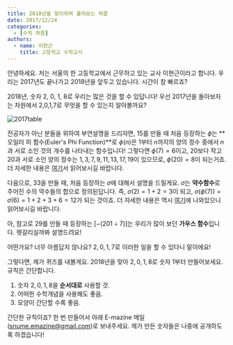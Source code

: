 ```yaml
---
title: 2018년을 맞이하며 풀어보는 퍼즐
date: 2017/12/24
categories:
  - [수학 퍼즐]
authors:
  - name: 이현근
    title: 고등학교 수학교사
---
```


안녕하세요. 저는 서울의 한 고등학교에서 근무하고 있는 교사 이현근이라고 합니다. 우리는 2017년도 끝나가고 2018년을 앞두고 있습니다. 시간이 참 빠르죠?

2018년, 숫자 $2$, $0$, $1$, $8$로 우리는 많은 것을 할 수 있답니다! 우선 2017년을 돌아보자는 차원에서 $2$,$0$,$1$,$7$로 무엇을 할 수 있는지 알아볼까요?

![2017table](2017table.png)

전공자가 아닌 분들을 위하여 부연설명을 드리자면, $15$를 만들 때 처음 등장하는 $\phi$는 **오일러 피 함수(Euler's Phi Function)**로 $\phi(n)$은 $1$부터 $n$까지의 양의 정수 중에서 $n$과 서로 소인 것의 개수를 나타내는 함수입니다! 그렇다면 $\phi(7)=6$이고, $20$보다 작고 $20$과 서로 소인 양의 정수는 $1,3,7,9,11,13,17,19$이 있으므로, $\phi(20)=8$이 되는거죠. 더 자세한 내용은 [여기](https://ko.wikipedia.org/wiki/%EC%98%A4%EC%9D%BC%EB%9F%AC_%ED%94%BC_%ED%95%A8%EC%88%98)서 읽어보시길 바랍니다.

다음으로, $33$을 만들 때, 처음 등장하는 $\sigma$에 대해서 설명을 드릴게요. $\sigma$는 **약수함수**로 주어진 수의 약수들의 합으로 정의된답니다. 즉, $\sigma(2)=1+2=3$이 되고, $\sigma(\phi(7))=\sigma(6)=1+2+3+6=12$가 되는 것이죠. 더 자세한 내용은 역시 [여기](https://ko.wikipedia.org/wiki/%EC%95%BD%EC%88%98_%ED%95%A8%EC%88%98)에 나와있으니 읽어보시길 바랍니다.

아, 참고로 $29$를 만들 때 등장하는 $[-(201\div 7)]$는 우리가 많이 보던 **가우스 함수**입니다. 헷갈리실까봐 설명드려요!

어떤가요? 너무 아름답지 않나요? $2,0,1,7$로 이러한 일을 할 수 있다니 말이에요!

그렇다면, 제가 퀴즈를 내볼게요. 2018년을 맞아 $2,0,1,8$로 숫자 $1$부터 만들어보세요. 규칙은 간단합니다.
1. 숫자 $2,0,1,8$을 **순서대로** 사용할 것.
2. 어떠한 수학개념을 사용해도 좋음.
3. 모양이 간단할 수록 좋음.

간단한 규칙이죠? 한 번 만들어서 아래 E-mazine 메일(snume.emazine@gmail.com)로 보내주세요. 제가 만든 숫자들은 나중에 공개하도록 하겠습니다! 